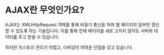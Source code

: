 # AJAX란 무엇인가요?

AJAX는 XMLHttpRequest 객체를 통해 비동기 통신을 하여 웹 페이지의 일부만 갱신할 수 있도록 하는 기술입니다.
이를 통해 전체 페이지를 새로 고치지 않아도 서버와 데이터를 주고 받을 수 있습니다.

하지만 히스토리 관리가 어렵고, 디버깅이 어려운 단점을 갖고 있습니다.
